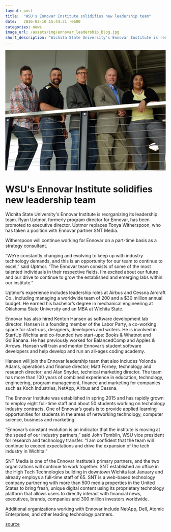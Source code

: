 ```yaml
---
layout: post
title:  "WSU's Ennovar Institute solidifies new leadership team"
date:   2016-02-10 15:44:31 -0600
categories: news
image_url: /assets/img/ennovar_leadership_blog.jpg
short_description: "Wichita State University's Ennovar Institute is reorganizing its leadership team. Ryan Uptmor, formerly program director for Ennovar, has been promoted to executive director. Uptmor replaces Tonya Witherspoon, who has taken a position with Ennovar partner SNT Media."
---
```


![](/assets/img/ennovar_leadership_blog.jpg)

# WSU's Ennovar Institute solidifies new leadership team

Wichita State University's Ennovar Institute is reorganizing its leadership team. Ryan Uptmor, formerly program director for Ennovar, has been promoted to executive director. Uptmor replaces Tonya Witherspoon, who has taken a position with Ennovar partner SNT Media.

Witherspoon will continue working for Ennovar on a part-time basis as a strategy consultant.

“We’re constantly changing and evolving to keep up with industry technology demands, and this is an opportunity for our team to continue to excel,” said Uptmor. “The Ennovar team consists of some of the most talented individuals in their respective fields. I’m excited about our future and our drive to continue to grow the established and emerging labs within our institute.”

Uptmor’s experience includes leadership roles at Airbus and Cessna Aircraft Co., including managing a worldwide team of 200 and a $30 million annual budget. He earned his bachelor’s degree in mechanical engineering at Oklahoma State University and an MBA at Wichita State.

Ennovar has also hired Kenton Hansen as software development lab director. Hansen is a founding member of the Labor Party, a co-working space for start-ups, designers, developers and writers. He is involved in StartUp Wichita and co-founded two start-ups: Books & Whatnot and Go!Banana. He has previously worked for BalancedComp and Apples & Arrows. Hansen will train and mentor Ennovar’s student software developers and help develop and run an all-ages coding academy.

Hansen will join the Ennovar leadership team that also includes Yolonda Adams, operations and finance director; Matt Forney; technology and research director; and Alan Snyder, technical marketing director. The team has more than 100 years of combined experience in education, technology, engineering, program management, finance and marketing for companies such as Koch Industries, NetApp, Airbus and Cessna.

The Ennovar Institute was established in spring 2015 and has rapidly grown to employ eight full-time staff and about 50 students working on technology industry contracts. One of Ennovar’s goals is to provide applied learning opportunities for students in the areas of networking technology, computer science, business and marketing.

“Ennovar’s constant evolution is an indicator that the institute is moving at the speed of our industry partners,” said John Tomblin, WSU vice president for research and technology transfer. “I am confident that the team will continue to exceed expectations and drive the expansion of the tech industry in Wichita.”

SNT Media is one of the Ennovar Institute’s primary partners, and the two organizations will continue to work together. SNT established an office in the High Tech Technologies building in downtown Wichita last January and already employs a full-time staff of 65. SNT is a web-based technology company partnering with more than 500 media properties in the United States to bring fresh, unique digital content using its proprietary technology platform that allows users to directly interact with financial news, executives, brands, companies and 300 million investors worldwide.

Additional organizations working with Ennovar include NetApp, Dell, Atomic Enterprises, and other leading technology partners.

[source](http://www.wichita.edu/thisis/stories/story.asp?si=3090)
